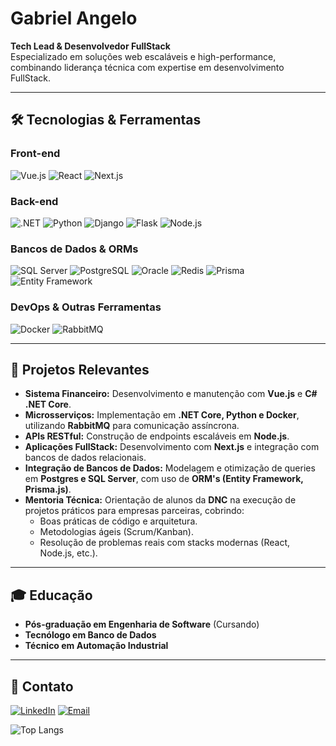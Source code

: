 

<!--
**angelog/angelog** is a ✨ _special_ ✨ repository because its `README.md` (this file) appears on your GitHub profile.

Here are some ideas to get you started:

- 🔭 I’m currently working on ...
- 🌱 I’m currently learning ...
- 👯 I’m looking to collaborate on ...
- 🤔 I’m looking for help with ...
- 💬 Ask me about ...
- 📫 How to reach me: ...
- 😄 Pronouns: ...
- ⚡ Fun fact: ...
-->
# **Gabriel Angelo**  
**Tech Lead & Desenvolvedor FullStack**  
Especializado em soluções web escaláveis e high-performance, combinando liderança técnica com expertise em desenvolvimento FullStack.  

---

## **🛠 Tecnologias & Ferramentas**  

### **Front-end**  
![Vue.js](https://img.shields.io/badge/Vue.js-4FC08D?style=for-the-badge&logo=vuedotjs&logoColor=white)
![React](https://img.shields.io/badge/React-61DAFB?style=for-the-badge&logo=react&logoColor=black)
![Next.js](https://img.shields.io/badge/Next.js-000000?style=for-the-badge&logo=nextdotjs&logoColor=white)

### **Back-end**  
![.NET](https://img.shields.io/badge/.NET-512BD4?style=for-the-badge&logo=dotnet&logoColor=white)
![Python](https://img.shields.io/badge/Python-3776AB?style=for-the-badge&logo=python&logoColor=white)
![Django](https://img.shields.io/badge/Django-092E20?style=for-the-badge&logo=django&logoColor=white)
![Flask](https://img.shields.io/badge/Flask-000000?style=for-the-badge&logo=flask&logoColor=white)
![Node.js](https://img.shields.io/badge/Node.js-339933?style=for-the-badge&logo=nodedotjs&logoColor=white)

### **Bancos de Dados & ORMs**  
![SQL Server](https://img.shields.io/badge/SQL_Server-CC2927?style=for-the-badge&logo=microsoftsqlserver&logoColor=white)
![PostgreSQL](https://img.shields.io/badge/PostgreSQL-4169E1?style=for-the-badge&logo=postgresql&logoColor=white)
![Oracle](https://img.shields.io/badge/Oracle-F80000?style=for-the-badge&logo=oracle&logoColor=white)
![Redis](https://img.shields.io/badge/Redis-DC382D?style=for-the-badge&logo=redis&logoColor=white)
![Prisma](https://img.shields.io/badge/Prisma-2D3748?style=for-the-badge&logo=prisma&logoColor=white)
![Entity Framework](https://img.shields.io/badge/Entity_Framework-512BD4?style=for-the-badge&logo=dotnet&logoColor=white)

### **DevOps & Outras Ferramentas**  
![Docker](https://img.shields.io/badge/Docker-2496ED?style=for-the-badge&logo=docker&logoColor=white)
![RabbitMQ](https://img.shields.io/badge/RabbitMQ-FF6600?style=for-the-badge&logo=rabbitmq&logoColor=white)


---

## **🚀 Projetos Relevantes**  
- **Sistema Financeiro:** Desenvolvimento e manutenção com **Vue.js** e **C# .NET Core**.  
- **Microsserviços:** Implementação em **.NET Core, Python e Docker**, utilizando **RabbitMQ** para comunicação assíncrona.  
- **APIs RESTful:** Construção de endpoints escaláveis em **Node.js**.  
- **Aplicações FullStack:** Desenvolvimento com **Next.js** e integração com bancos de dados relacionais.  
- **Integração de Bancos de Dados:** Modelagem e otimização de queries em **Postgres e SQL Server**, com uso de **ORM's (Entity Framework, Prisma.js)**.  
- **Mentoria Técnica:** Orientação de alunos da **DNC** na execução de projetos práticos para empresas parceiras, cobrindo:  
  - Boas práticas de código e arquitetura.  
  - Metodologias ágeis (Scrum/Kanban).  
  - Resolução de problemas reais com stacks modernas (React, Node.js, etc.).  

---

## **🎓 Educação**  
- **Pós-graduação em Engenharia de Software** (Cursando)  
- **Tecnólogo em Banco de Dados**  
- **Técnico em Automação Industrial**  

---

## **📩 Contato**  
[![LinkedIn](https://img.shields.io/badge/LinkedIn-0A66C2?style=for-the-badge&logo=linkedin&logoColor=white&labelColor=101010)](https://www.linkedin.com/in/gabriel-angelo)
[![Email](https://img.shields.io/badge/Email-D14836?style=for-the-badge&logo=gmail&logoColor=white)](mailto:angelo3g@outlook.com)

![Top Langs](https://github-readme-stats.vercel.app/api/top-langs/?username=angelog&layout=compact)
